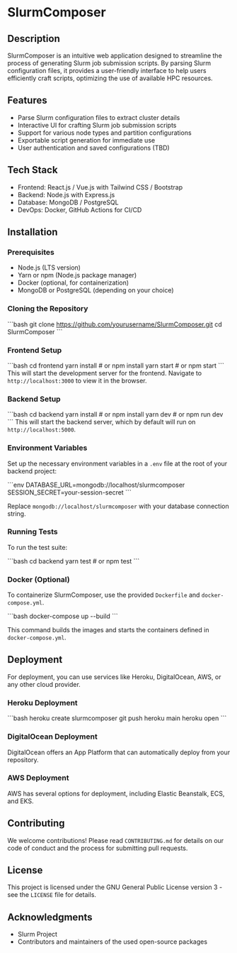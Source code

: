 # SlurmComposer

## Description
SlurmComposer is an intuitive web application designed to streamline the process of generating Slurm job submission scripts. By parsing Slurm configuration files, it provides a user-friendly interface to help users efficiently craft scripts, optimizing the use of available HPC resources.

## Features
- Parse Slurm configuration files to extract cluster details
- Interactive UI for crafting Slurm job submission scripts
- Support for various node types and partition configurations
- Exportable script generation for immediate use
- User authentication and saved configurations (TBD)

## Tech Stack
- Frontend: React.js / Vue.js with Tailwind CSS / Bootstrap
- Backend: Node.js with Express.js
- Database: MongoDB / PostgreSQL
- DevOps: Docker, GitHub Actions for CI/CD

## Installation

### Prerequisites
- Node.js (LTS version)
- Yarn or npm (Node.js package manager)
- Docker (optional, for containerization)
- MongoDB or PostgreSQL (depending on your choice)

### Cloning the Repository
\```bash
git clone https://github.com/yourusername/SlurmComposer.git
cd SlurmComposer
\```

### Frontend Setup
\```bash
cd frontend
yarn install # or npm install
yarn start # or npm start
\```
This will start the development server for the frontend. Navigate to `http://localhost:3000` to view it in the browser.

### Backend Setup
\```bash
cd backend
yarn install # or npm install
yarn dev # or npm run dev
\```
This will start the backend server, which by default will run on `http://localhost:5000`.

### Environment Variables
Set up the necessary environment variables in a `.env` file at the root of your backend project:

\```env
DATABASE_URL=mongodb://localhost/slurmcomposer
SESSION_SECRET=your-session-secret
\```

Replace `mongodb://localhost/slurmcomposer` with your database connection string.

### Running Tests
To run the test suite:

\```bash
cd backend
yarn test # or npm test
\```

### Docker (Optional)
To containerize SlurmComposer, use the provided `Dockerfile` and `docker-compose.yml`.

\```bash
docker-compose up --build
\```

This command builds the images and starts the containers defined in `docker-compose.yml`.

## Deployment

For deployment, you can use services like Heroku, DigitalOcean, AWS, or any other cloud provider.

### Heroku Deployment
\```bash
heroku create slurmcomposer
git push heroku main
heroku open
\```

### DigitalOcean Deployment
DigitalOcean offers an App Platform that can automatically deploy from your repository.

### AWS Deployment
AWS has several options for deployment, including Elastic Beanstalk, ECS, and EKS.

## Contributing
We welcome contributions! Please read `CONTRIBUTING.md` for details on our code of conduct and the process for submitting pull requests.

## License
This project is licensed under the GNU General Public License version 3 - see the `LICENSE` file for details.

## Acknowledgments
- Slurm Project
- Contributors and maintainers of the used open-source packages


